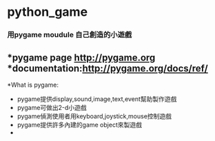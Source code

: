 # python_game
### 用pygame moudule 自己創造的小遊戲
*pygame page http://pygame.org
*documentation:http://pygame.org/docs/ref/
  ------
*What is pygame:
  * pygame提供display,sound,image,text,event幫助製作遊戲
  * pygame可做出2-d小遊戲
  * pygame偵測使用者用keyboard,joystick,mouse控制遊戲
  * pygame提供許多內建的game object來製遊戲
  *
